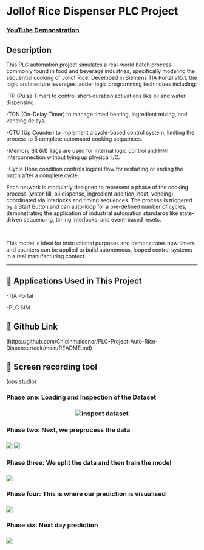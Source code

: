 <h1>Jollof Rice Dispenser PLC Project</h1>

### [YouTube Demonstration](https://youtu.be/br58FgKLC3g)

<h2>Description</h2>
This PLC automation project simulates a real-world batch process commonly found in food and beverage industries, specifically modeling the sequential cooking of Jollof Rice. Developed in Siemens TIA Portal v15.1, the logic architecture leverages ladder logic programming techniques including:

-TP (Pulse Timer) to control short-duration activations like oil and water dispensing.

-TON (On-Delay Timer) to manage timed heating, ingredient mixing, and vending delays.

-CTU (Up Counter) to implement a cycle-based control system, limiting the process to 5 complete automated cooking sequences.

-Memory Bit (M) Tags are used for internal logic control and HMI interconnection without tying up physical I/O.

-Cycle Done condition controls logical flow for restarting or ending the batch after a complete cycle.

Each network is modularly designed to represent a phase of the cooking process (water fill, oil dispense, ingredient addition, heat, vending), coordinated via interlocks and timing sequences. The process is triggered by a Start Button and can auto-loop for a pre-defined number of cycles, demonstrating the application of industrial automation standards like state-driven sequencing, timing interlocks, and event-based resets.



<br />

This model is ideal for instructional purposes and demonstrates how timers and counters can be applied to build autonomous, looped control systems in a real manufacturing context.

---

<h2> 🧰 Applications Used in This Project
</h2>

-TIA Portal

-PLC SIM

<h2> 🧰 Github Link
</h2>  (https://github.com/Chidinmaidonor/PLC-Project-Auto-Rice-Dispenser/edit/main/README.md)

<h2> 🧰 Screen recording tool
</h2>  (obs studio)

<h3>Phase one: Loading and Inspection of the Dataset<h3>
<p align="center">
<img src ="screenshot/1.png" alt="inspect dataset">

<h3>Phase two: Next, we preprocess the data<h3>
<img src ="screenshot/2.png">
<img src ="screenshot/3.png">
<h3>Phase three: We split the data and then train the model<h3>
<img src ="screenshot/4.png">

<h3>Phase four: This is where our prediction is visualised<h3>
<img src ="screenshot/5.png">

<h3>Phase six: Next day prediction<h3>
<img src ="screenshot/6.png">
</p>

</p>
